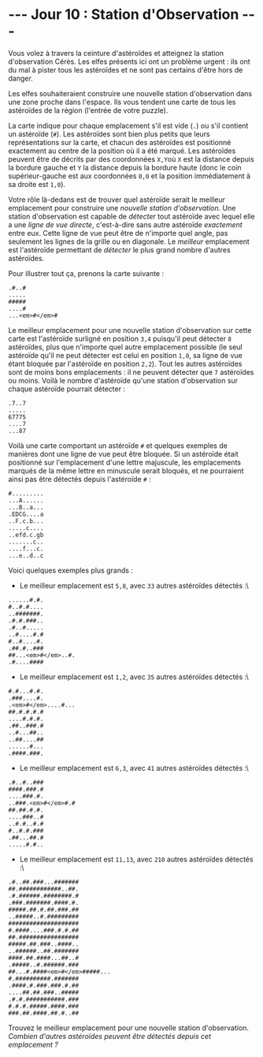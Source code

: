 # --- Jour 10 : Station d'Observation ---

Vous volez à travers la ceinture d'astéroïdes et atteignez la station d'observation Cérès. Les elfes présents ici ont un problème urgent : ils ont du mal à pister tous les astéroïdes et ne sont pas certains d'être hors de danger.

Les elfes souhaiteraient construire une nouvelle station d'observation dans une zone proche dans l'espace. Ils vous tendent une carte de tous les astéroïdes de la région (l'entrée de votre puzzle).

La carte indique pour chaque emplacement s'il est vide (`.`) ou s'il contient un astéroïde (`#`). Les astéroïdes sont bien plus petits que leurs représentations sur la carte, et chacun des astéroïdes est positionné exactement au centre de la position où il a été marqué. Les astéroïdes peuvent être de décrits par des coordonnées ``X,Y``où `X` est la distance depuis la bordure gauche et `Y` la distance depuis la bordure haute (donc le coin supérieur-gauche est aux coordonnées ``0,0`` et la position immédiatement à sa droite est ``1,0``).

Votre rôle là-dedans est de trouver quel astéroïde serait le meilleur emplacement pour construire une *nouvelle station d'observation*. Une station d'observation est capable de *détecter* tout astéroïde avec lequel elle a une *ligne de vue directe*, c'est-à-dire sans autre astéroïde *exactement* entre eux. Cette ligne de vue peut être de n'importe quel angle, pas seulement les lignes de la grille ou en diagonale. Le *meilleur* emplacement est l'astéroïde permettant de *détecter* le plus grand nombre d'autres astéroïdes.

Pour illustrer tout ça, prenons la carte suivante :

```
.#..#
.....
#####
....#
...<em>#</em>#
```

Le meilleur emplacement pour une nouvelle station d'observation sur cette carte est l'astéroïde surligné en position ``3,4`` puisqu'il peut détecter `8` astéroïdes, plus que n'importe quel autre emplacement possible (le seul astéroïde qu'il ne peut détecter est celui en position ``1,0``, sa ligne de vue étant bloquée par l'astéroïde en position ``2,2``). Tout les autres astéroïdes sont de moins bons emplacements : il ne peuvent détecter que `7` astéroïdes ou moins. Voilà le nombre d'astéroïde qu'une station d'observation sur chaque astéroïde pourrait détecter :

```
.7..7
.....
67775
....7
...87
```

Voilà une carte comportant un astéroïde `#` et quelques exemples de manières dont une ligne de vue peut être bloquée. Si un astéroïde était positionné sur l'emplacement d'une lettre majuscule, les emplacements marqués de la même lettre en minuscule serait bloqués, et ne pourraient ainsi pas être détectés depuis l'astéroïde `#` :

```
#.........
...A......
...B..a...
.EDCG....a
..F.c.b...
.....c....
..efd.c.gb
.......c..
....f...c.
...e..d..c
```

Voici quelques exemples plus grands :

- Le meilleur emplacement est ``5,8``, avec `33` autres astéroïdes détectés :\
```
......#.#.
#..#.#....
..#######.
.#.#.###..
.#..#.....
..#....#.#
#..#....#.
.##.#..###
##...<em>#</em>..#.
.#....####
```
- Le meilleur emplacement est ``1,2``, avec `35` autres astéroïdes détectés :\
```
#.#...#.#.
.###....#.
.<em>#</em>....#...
##.#.#.#.#
....#.#.#.
.##..###.#
..#...##..
..##....##
......#...
.####.###.
```
- Le meilleur emplacement est ``6,3``, avec `41` autres astéroïdes détectés :\
```
.#..#..###
####.###.#
....###.#.
..###.<em>#</em>#.#
##.##.#.#.
....###..#
..#.#..#.#
#..#.#.###
.##...##.#
.....#.#..
```
- Le meilleur emplacement est ``11,13``, avec `210` autres astéroïdes détectés :\
```
.#..##.###...#######
##.############..##.
.#.######.########.#
.###.#######.####.#.
#####.##.#.##.###.##
..#####..#.#########
####################
#.####....###.#.#.##
##.#################
#####.##.###..####..
..######..##.#######
####.##.####...##..#
.#####..#.######.###
##...#.####<em>#</em>#####...
#.##########.#######
.####.#.###.###.#.##
....##.##.###..#####
.#.#.###########.###
#.#.#.#####.####.###
###.##.####.##.#..##
```

Trouvez le meilleur emplacement pour une nouvelle station d'observation. *Combien d'autres astéroïdes peuvent être détectés depuis cet emplacement ?*